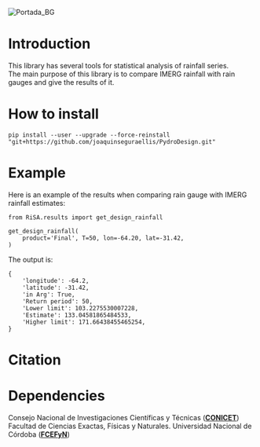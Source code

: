 ![Portada_BG](https://github.com/joaquinseguraellis/PHydroDesign/assets/57773288/74427509-313c-4fea-b13e-b9f4d82b9461)
# Introduction
This library has several tools for statistical analysis of rainfall series.  
The main purpose of this library is to compare IMERG rainfall with rain gauges and give the results of it.
# How to install
```
pip install --user --upgrade --force-reinstall "git+https://github.com/joaquinseguraellis/PydroDesign.git"
```
# Example
Here is an example of the results when comparing rain gauge with IMERG rainfall estimates:
```
from RiSA.results import get_design_rainfall

get_design_rainfall(
    product='Final', T=50, lon=-64.20, lat=-31.42,
)
```
The output is:
```
{
    'longitude': -64.2,
    'latitude': -31.42,
    'in Arg': True,
    'Return period': 50,
    'Lower limit': 103.2275530007228,
    'Estimate': 133.04581865484533,
    'Higher limit': 171.66438455465254,
}
```
# Citation

# Dependencies
Consejo Nacional de Investigaciones Científicas y Técnicas ([**CONICET**](https://www.conicet.gov.ar/))  
Facultad de Ciencias Exactas, Físicas y Naturales. Universidad Nacional de Córdoba ([**FCEFyN**](https://fcefyn.unc.edu.ar/))
